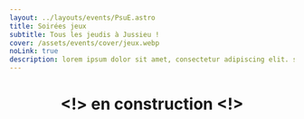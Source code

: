 ```yaml
---
layout: ../layouts/events/PsuE.astro
title: Soirées jeux
subtitle: Tous les jeudis à Jussieu !
cover: /assets/events/cover/jeux.webp
noLink: true
description: lorem ipsum dolor sit amet, consectetur adipiscing elit. sed do eiusmod tempor incididunt ut labore et dolore magna aliqua. ut enim ad minim veniam, quis nostrud exercitation ullamco laboris nisi ut aliquip ex ea commodo consequat. duis aute irure dolor in reprehenderit in voluptate velit esse cillum dolore eu fugiat nulla pariatur. excepteur sint occaecat cupidatat non proident, sunt in culpa qui officia deserunt mollit anim id est laborum.
---
```

<center>

# <!> en construction <!>

</center>

